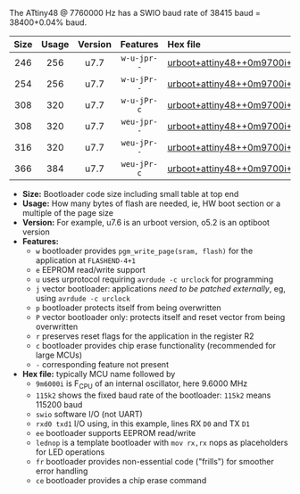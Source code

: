 The ATtiny48 @ 7760000 Hz has a SWIO baud rate of 38415 baud = 38400+0.04% baud.

|Size|Usage|Version|Features|Hex file|
|:-:|:-:|:-:|:-:|:--|
|246|256|u7.7|`w-u-jpr--`|[urboot+attiny48++0m9700i++++4k8_swio_rxb0_txb1_lednop.hex](https://raw.githubusercontent.com/stefanrueger/urboot.hex/main/mcus/attiny48/internal_oscillator/fint++0m9700_Hz/br++++4k8_bps/urboot+attiny48++0m9700i++++4k8_swio_rxb0_txb1_lednop.hex)|
|254|256|u7.7|`w-u-jPr--`|[urboot+attiny48++0m9700i++++4k8_swio_rxb0_txb1.hex](https://raw.githubusercontent.com/stefanrueger/urboot.hex/main/mcus/attiny48/internal_oscillator/fint++0m9700_Hz/br++++4k8_bps/urboot+attiny48++0m9700i++++4k8_swio_rxb0_txb1.hex)|
|308|320|u7.7|`w-u-jPr-c`|[urboot+attiny48++0m9700i++++4k8_swio_rxb0_txb1_lednop_fr_ce.hex](https://raw.githubusercontent.com/stefanrueger/urboot.hex/main/mcus/attiny48/internal_oscillator/fint++0m9700_Hz/br++++4k8_bps/urboot+attiny48++0m9700i++++4k8_swio_rxb0_txb1_lednop_fr_ce.hex)|
|308|320|u7.7|`weu-jpr--`|[urboot+attiny48++0m9700i++++4k8_swio_rxb0_txb1_ee_lednop.hex](https://raw.githubusercontent.com/stefanrueger/urboot.hex/main/mcus/attiny48/internal_oscillator/fint++0m9700_Hz/br++++4k8_bps/urboot+attiny48++0m9700i++++4k8_swio_rxb0_txb1_ee_lednop.hex)|
|316|320|u7.7|`weu-jPr--`|[urboot+attiny48++0m9700i++++4k8_swio_rxb0_txb1_ee.hex](https://raw.githubusercontent.com/stefanrueger/urboot.hex/main/mcus/attiny48/internal_oscillator/fint++0m9700_Hz/br++++4k8_bps/urboot+attiny48++0m9700i++++4k8_swio_rxb0_txb1_ee.hex)|
|366|384|u7.7|`weu-jPr-c`|[urboot+attiny48++0m9700i++++4k8_swio_rxb0_txb1_ee_lednop_fr_ce.hex](https://raw.githubusercontent.com/stefanrueger/urboot.hex/main/mcus/attiny48/internal_oscillator/fint++0m9700_Hz/br++++4k8_bps/urboot+attiny48++0m9700i++++4k8_swio_rxb0_txb1_ee_lednop_fr_ce.hex)|

- **Size:** Bootloader code size including small table at top end
- **Usage:** How many bytes of flash are needed, ie, HW boot section or a multiple of the page size
- **Version:** For example, u7.6 is an urboot version, o5.2 is an optiboot version
- **Features:**
  + `w` bootloader provides `pgm_write_page(sram, flash)` for the application at `FLASHEND-4+1`
  + `e` EEPROM read/write support
  + `u` uses urprotocol requiring `avrdude -c urclock` for programming
  + `j` vector bootloader: applications *need to be patched externally*, eg, using `avrdude -c urclock`
  + `p` bootloader protects itself from being overwritten
  + `P` vector bootloader only: protects itself and reset vector from being overwritten
  + `r` preserves reset flags for the application in the register R2
  + `c` bootloader provides chip erase functionality (recommended for large MCUs)
  + `-` corresponding feature not present
- **Hex file:** typically MCU name followed by
  + `9m6000i` is F<sub>CPU</sub> of an internal oscillator, here 9.6000 MHz
  + `115k2` shows the fixed baud rate of the bootloader: `115k2` means 115200 baud
  + `swio` software I/O (not UART)
  + `rxd0 txd1` I/O using, in this example, lines RX `D0` and TX `D1`
  + `ee` bootloader supports EEPROM read/write
  + `lednop` is a template bootloader with `mov rx,rx` nops as placeholders for LED operations
  + `fr` bootloader provides non-essential code ("frills") for smoother error handling
  + `ce` bootloader provides a chip erase command
